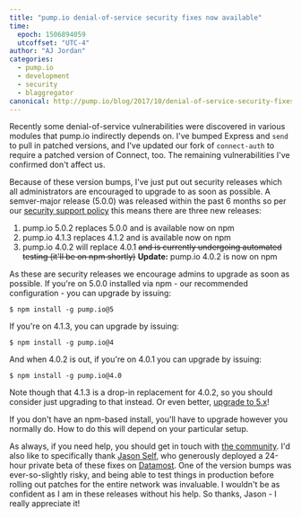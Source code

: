 ```yaml
---
title: "pump.io denial-of-service security fixes now available"
time:
  epoch: 1506894059
  utcoffset: "UTC-4"
author: "AJ Jordan"
categories:
  - pump.io
  - development
  - security
  - blaggregator
canonical: http://pump.io/blog/2017/10/denial-of-service-security-fixes-now-available
---
```


Recently some denial-of-service vulnerabilities were discovered in various modules that pump.io indirectly depends on. I've bumped Express and `send` to pull in patched versions, and I've updated our fork of `connect-auth` to require a patched version of Connect, too. The remaining vulnerabilities I've confirmed don't affect us.

Because of these version bumps, I've just put out security releases which all administrators are encouraged to upgrade to as soon as possible. A semver-major release (5.0.0) was released within the past 6 months so per our [security support policy][security] this means there are three new releases:

1. pump.io 5.0.2 replaces 5.0.0 and is available now on npm
2. pump.io 4.1.3 replaces 4.1.2 and is available now on npm
3. pump.io 4.0.2 will replace 4.0.1 <strike>and is currently undergoing automated testing (it'll be on npm shortly)</strike> **Update:** pump.io 4.0.2 is now on npm

As these are security releases we encourage admins to upgrade as soon as possible. If you're on 5.0.0 installed via npm - our recommended configuration - you can upgrade by issuing:

    $ npm install -g pump.io@5

If you're on 4.1.3, you can upgrade by issuing:

    $ npm install -g pump.io@4

And when 4.0.2 is out, if you're on 4.0.1 you can upgrade by issuing:

    $ npm install -g pump.io@4.0

Note though that 4.1.3 is a drop-in replacement for 4.0.2, so you should consider just upgrading to that instead. Or even better, [upgrade to 5.x][]!

If you don't have an npm-based install, you'll have to upgrade however you normally do. How to do this will depend on your particular setup.

As always, if you need help, you should get in touch with [the community][]. I'd also like to specifically thank [Jason Self][], who generously deployed a 24-hour private beta of these fixes on [Datamost][]. One of the version bumps was ever-so-slightly risky, and being able to test things in production before rolling out patches for the entire network was invaluable. I wouldn't be as confident as I am in these releases without his help. So thanks, Jason - I really appreciate it!

 [security]: https://github.com/pump-io/pump.io/wiki/Security
 [upgrade to 5.x]: https://pumpio.readthedocs.io/en/latest/upgrades/4.x-to-5.x.html
 [the community]: https://github.com/pump-io/pump.io/wiki/Community
 [Jason Self]: https://identi.ca/jxself
 [Datamost]: https://datamost.com/
